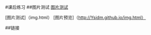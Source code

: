 #课后练习
##图片测试
<a href="img.html" target="_blank">图片测试</a>

[图片测试]（img.html） [图片预览]（http://Ysidm.github.io/img.html）

##链接  
